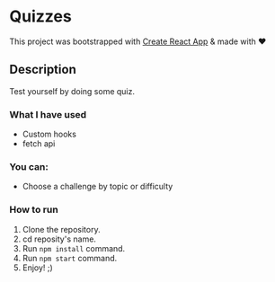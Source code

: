 # Quizzes

This project was bootstrapped with [Create React App](https://github.com/facebook/create-react-app) & made with ♥

## Description

Test yourself by doing some quiz.

### What I have used

- Custom hooks
- fetch api

### You can:

- Choose a challenge by topic or difficulty

### How to run

1. Clone the repository.
2. cd reposity's name.
3. Run `npm install` command.
4. Run `npm start` command.
5. Enjoy! ;)
